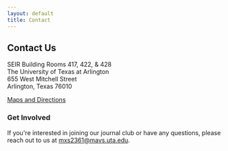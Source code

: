 ```yaml
---
layout: default
title: Contact
---
```


## Contact Us

SEIR Building Rooms 417, 422, & 428  
The University of Texas at Arlington  
655 West Mitchell Street  
Arlington, Texas 76010

[Maps and Directions](https://www.uta.edu/maps)

### Get Involved

If you're interested in joining our journal club or have any questions, please reach out to us at mxs2361@mavs.uta.edu.
